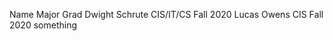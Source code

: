 Name             Major       Grad 
Dwight Schrute   CIS/IT/CS   Fall 2020
Lucas Owens      CIS         Fall 2020
something
